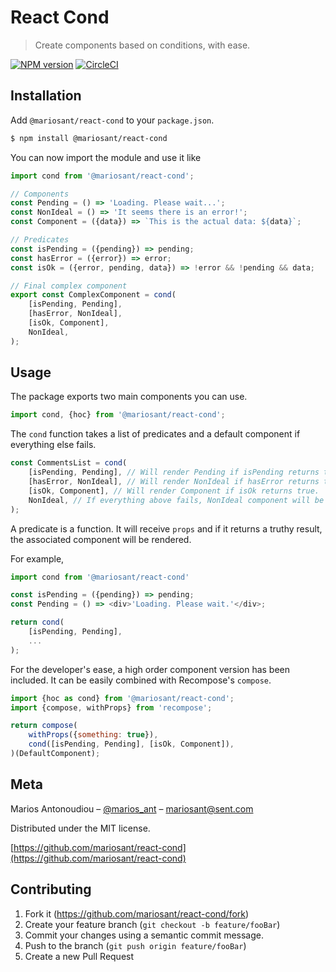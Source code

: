 # React Cond

> Create components based on conditions, with ease.

[![NPM version](https://img.shields.io/npm/v/@mariosant/react-cond.svg)](https://www.npmjs.com/package/@mariosant/react-cond)
[![CircleCI](https://circleci.com/gh/mariosant/package-name/tree/master.svg?style=svg)](https://circleci.com/gh/mariosant/react-cond/tree/master)

## Installation

Add `@mariosant/react-cond` to your `package.json`.

```bash
$ npm install @mariosant/react-cond
```

You can now import the module and use it like

```javascript
import cond from '@mariosant/react-cond';

// Components
const Pending = () => 'Loading. Please wait...';
const NonIdeal = () => 'It seems there is an error!';
const Component = ({data}) => `This is the actual data: ${data}`;

// Predicates
const isPending = ({pending}) => pending;
const hasError = ({error}) => error;
const isOk = ({error, pending, data}) => !error && !pending && data;

// Final complex component
export const ComplexComponent = cond(
	[isPending, Pending],
	[hasError, NonIdeal],
	[isOk, Component],
	NonIdeal,
);
```

## Usage

The package exports two main components you can use.

```javascript
import cond, {hoc} from '@mariosant/react-cond';
```

The `cond` function takes a list of predicates and a default component if everything else fails.

```javascript
const CommentsList = cond(
	[isPending, Pending], // Will render Pending if isPending returns true.
	[hasError, NonIdeal], // Will render NonIdeal if hasError returns true.
	[isOk, Component], // Will render Component if isOk returns true.
	NonIdeal, // If everything above fails, NonIdeal component will be rendered instead.
);
```

A predicate is a function. It will receive `props` and if it returns a truthy result, the associated component will be rendered.

For example,

```javascript
import cond from '@mariosant/react-cond'

const isPending = ({pending}) => pending;
const Pending = () => <div>'Loading. Please wait.'</div>;

return cond(
	[isPending, Pending],
	...
);
```

For the developer's ease, a high order component version has been included. It can be easily combined with Recompose's `compose`.

```javascript
import {hoc as cond} from '@mariosant/react-cond';
import {compose, withProps} from 'recompose';

return compose(
	withProps({something: true}),
	cond([isPending, Pending], [isOk, Component]),
)(DefaultComponent);
```

## Meta

Marios Antonoudiou – [@marios_ant](https://twitter.com/marios_ant) – mariosant@sent.com

Distributed under the MIT license.

[https://github.com/mariosant/react-cond](https://github.com/mariosant/react-cond)

## Contributing

1. Fork it (<https://github.com/mariosant/react-cond/fork>)
2. Create your feature branch (`git checkout -b feature/fooBar`)
3. Commit your changes using a semantic commit message.
4. Push to the branch (`git push origin feature/fooBar`)
5. Create a new Pull Request

